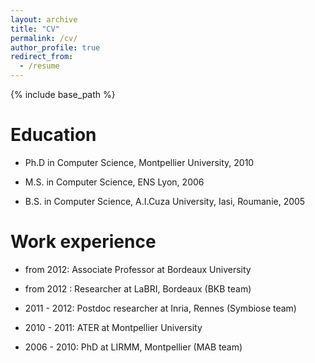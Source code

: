 ```yaml
---
layout: archive
title: "CV"
permalink: /cv/
author_profile: true
redirect_from:
  - /resume
---
```


{% include base_path %}

Education
======
* Ph.D in Computer Science, Montpellier University, 2010
  
* M.S. in Computer Science, ENS Lyon, 2006
  
* B.S. in Computer Science, A.I.Cuza University, Iasi, Roumanie, 2005

Work experience
======
* from 2012: Associate Professor at Bordeaux University

* from 2012 : Researcher at LaBRI, Bordeaux (BKB team)

* 2011 - 2012: Postdoc researcher at Inria, Rennes (Symbiose team)

* 2010 - 2011: ATER at Montpellier University

* 2006 - 2010: PhD at LIRMM, Montpellier (MAB team)
  
